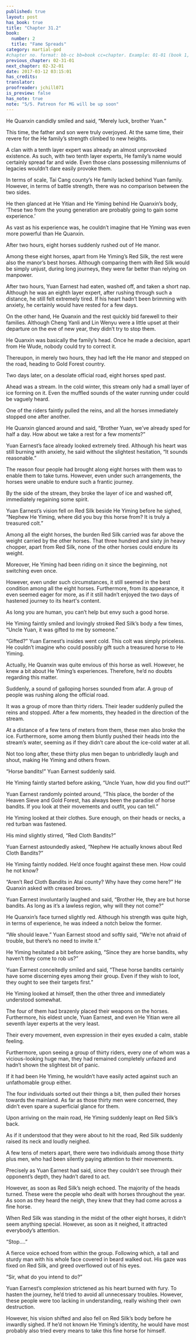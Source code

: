 ```yaml
---
published: true
layout: post
has_book: true
title: "Chapter 31.2"
book:
  number: 2
  title: "Fame Spreads"
category: martial-god
#chapter no. format: bb-cc bb=book cc=chapter. Example: 01-01 (book 1, chapter 1)
previous_chapter: 02-31-01
next_chapter: 02-32-01
date: 2017-03-12 03:15:01 
has_credits:
translator:
proofreader: jchill071
is_preview: false
has_note: true
note: "5/5. Patreon for MG will be up soon"
---
```

He Quanxin candidly smiled and said, “Merely luck, brother Yuan.”

This time, the father and son were truly overjoyed. At the same time, their revere for the He family’s strength climbed to new heights.

A clan with a tenth layer expert was already an almost unprovoked existence. As such, with two tenth layer experts, He family’s name would certainly spread far and wide. Even those clans possessing millenniums of legacies wouldn’t dare easily provoke them.
<!--more-->

In terms of scale, Tai Cang county’s He family lacked behind Yuan family. However, in terms of battle strength, there was no comparison between the two sides.

He then glanced at He Yitian and He Yiming behind He Quanxin’s body, ‘These two from the young generation are probably going to gain some experience.’

As vast as his experience was, he couldn’t imagine that He Yiming was even more powerful than He Quanxin.

After two hours, eight horses suddenly rushed out of He manor.

Among these eight horses, apart from He Yiming’s Red Silk, the rest were also the manor’s best horses. Although comparing them with Red Silk would be simply unjust, during long journeys, they were far better than relying on manpower.

After two hours, Yuan Earnest had eaten, washed off, and taken a short nap. Although he was an eighth layer expert, after rushing through such a distance, he still felt extremely tired. If his heart hadn’t been brimming with anxiety, he certainly would have rested for a few days.

On the other hand, He Quanxin and the rest quickly bid farewell to their families. Although Cheng Yanli and Lin Wenyu were a little upset at their departure on the eve of new year, they didn’t try to stop them.

He Quanxin was basically the family’s head. Once he made a decision, apart from He Wude, nobody could try to correct it.

Thereupon, in merely two hours, they had left the He manor and stepped on the road, heading to Gold Forest country.

Two days later, on a desolate official road, eight horses sped past.

Ahead was a stream. In the cold winter, this stream only had a small layer of ice forming on it. Even the muffled sounds of the water running under could be vaguely heard.

One of the riders faintly pulled the reins, and all the horses immediately stopped one after another.

He Quanxin glanced around and said, “Brother Yuan, we’ve already sped for half a day. How about we take a rest for a few moments?”

Yuan Earnest’s face already looked extremely tired. Although his heart was still burning with anxiety, he said without the slightest hesitation, “It sounds reasonable.”

The reason four people had brought along eight horses with them was to enable them to take turns. However, even under such arrangements, the horses were unable to endure such a frantic journey.

By the side of the stream, they broke the layer of ice and washed off, immediately regaining some spirit.

Yuan Earnest’s vision fell on Red Silk beside He Yiming before he sighed, “Nephew He Yiming, where did you buy this horse from? It is truly a treasured colt.”

Among all the eight horses, the burden Red Silk carried was far above the weight carried by the other horses. That three hundred and sixty jin heavy chopper, apart from Red Silk, none of the other horses could endure its weight.

Moreover, He Yiming had been riding on it since the beginning, not switching even once.

However, even under such circumstances, it still seemed in the best condition among all the eight horses. Furthermore, from its appearance, it even seemed eager for more, as if it still hadn’t enjoyed the two days of hastened journey to its heart's content.

As long you are human, you can’t help but envy such a good horse.

He Yiming faintly smiled and lovingly stroked Red Silk’s body a few times, “Uncle Yuan, it was gifted to me by someone.”

“Gifted?” Yuan Earnest’s insides went cold. This colt was simply priceless. He couldn’t imagine who could possibly gift such a treasured horse to He Yiming.

Actually, He Quanxin was quite envious of this horse as well. However, he knew a bit about He Yiming’s experiences. Therefore, he’d no doubts regarding this matter.

Suddenly, a sound of galloping horses sounded from afar. A group of people was rushing along the official road.

It was a group of more than thirty riders. Their leader suddenly pulled the reins and stopped. After a few moments, they headed in the direction of the stream.

At a distance of a few tens of meters from them, these men also broke the ice. Furthermore, some among them bluntly pushed their heads into the stream’s water, seeming as if they didn’t care about the ice-cold water at all.

Not too long after, these thirty plus men began to unbridledly laugh and shout, making He Yiming and others frown.

“Horse bandits!” Yuan Earnest suddenly said.

He Yiming faintly started before asking, “Uncle Yuan, how did you find out?”

Yuan Earnest randomly pointed around, “This place, the border of the Heaven Sieve and Gold Forest, has always been the paradise of horse bandits. If you look at their movements and outfit, you can tell.”

He Yiming looked at their clothes. Sure enough, on their heads or necks, a red turban was fastened.

His mind slightly stirred, “Red Cloth Bandits?”

Yuan Earnest astoundedly asked, “Nephew He actually knows about Red Cloth Bandits?”

He Yiming faintly nodded. He’d once fought against these men. How could he not know?

“Aren’t Red Cloth Bandits in Atai county? Why have they come here?” He Quanxin asked with creased brows.

Yuan Earnest involuntarily laughed and said, “Brother He, they are but horse bandits. As long as it’s a lawless region, why will they not come?”

He Quanxin’s face turned slightly red. Although his strength was quite high, in terms of experience, he was indeed a notch below the former.

“We should leave.” Yuan Earnest stood and softly said, “We’re not afraid of trouble, but there’s no need to invite it.”

He Yiming hesitated a bit before asking, “Since they are horse bandits, why haven’t they come to rob us?”

Yuan Earnest conceitedly smiled and said, “These horse bandits certainly have some discerning eyes among their group. Even if they wish to loot, they ought to see their targets first.”

He Yiming looked at himself, then the other three and immediately understood somewhat.

The four of them had brazenly placed their weapons on the horses. Furthermore, his eldest uncle, Yuan Earnest, and even He Yitian were all seventh layer experts at the very least.

Their every movement, even expression in their eyes exuded a calm, stable feeling.

Furthermore, upon seeing a group of thirty riders, every one of whom was a vicious-looking huge man, they had remained completely unfazed and hadn’t shown the slightest bit of panic.

 If it had been He Yiming, he wouldn’t have easily acted against such an unfathomable group either.

The four individuals sorted out their things a bit, then pulled their horses towards the mainland. As far as those thirty men were concerned, they didn’t even spare a superficial glance for them.

Upon arriving on the main road, He Yiming suddenly leapt on Red Silk’s back.

As if it understood that they were about to hit the road, Red Silk suddenly raised its neck and loudly neighed.

A few tens of meters apart, there were two individuals among those thirty plus men, who had been silently paying attention to their movements.

Precisely as Yuan Earnest had said, since they couldn’t see through their opponent’s depth, they hadn’t dared to act.

However, as soon as Red Silk’s neigh echoed. The majority of the heads turned. These were the people who dealt with horses throughout the year. As soon as they heard the neigh, they knew that they had come across a fine horse.

When Red Silk was standing in the midst of the other eight horses, it didn’t seem anything special. However, as soon as it neighed, it attracted everybody’s attention.

“Stop….”

A fierce voice echoed from within the group. Following which, a tall and sturdy man with his whole face covered in beard walked out. His gaze was fixed on Red Silk, and greed overflowed out of his eyes.

“Sir, what do you intend to do?”

Yuan Earnest’s complexion strictened as his heart burned with fury. To hasten the journey, he’d tried to avoid all unnecessary troubles. However, these people were too lacking in understanding, really wishing their own destruction.

However, his vision shifted and also fell on Red Silk’s body before he inwardly sighed. If he’d not known He Yiming’s identity, he would have most probably also tried every means to take this fine horse for himself.

